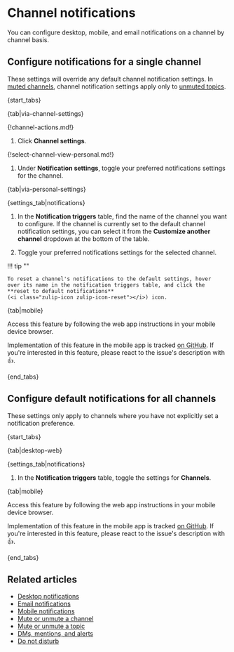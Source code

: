 # Channel notifications

You can configure desktop, mobile, and email notifications on a channel by
channel basis.

## Configure notifications for a single channel

These settings will override any default channel notification settings. In [muted
channels](/help/mute-a-channel), channel notification settings apply only to
[unmuted topics](/help/mute-a-topic).

{start_tabs}

{tab|via-channel-settings}

{!channel-actions.md!}

1. Click **Channel settings**.

{!select-channel-view-personal.md!}

1. Under **Notification settings**, toggle your preferred
   notifications settings for the channel.

{tab|via-personal-settings}

{settings_tab|notifications}

1. In the **Notification triggers** table, find the name of the channel
   you want to configure. If the channel is currently set to the default
   channel notification settings, you can select it from the **Customize
   another channel** dropdown at the bottom of the table.

1. Toggle your preferred notifications settings for the selected
   channel.

!!! tip ""

    To reset a channel's notifications to the default settings, hover
    over its name in the notification triggers table, and click the
    **reset to default notifications**
    (<i class="zulip-icon zulip-icon-reset"></i>) icon.

{tab|mobile}

Access this feature by following the web app instructions in your
mobile device browser.

Implementation of this feature in the mobile app is tracked [on
GitHub](https://github.com/zulip/zulip-flutter/issues/1223). If
you're interested in this feature, please react to the issue's
description with 👍.

{end_tabs}

## Configure default notifications for all channels

These settings only apply to channels where you have not
explicitly set a notification preference.

{start_tabs}

{tab|desktop-web}

{settings_tab|notifications}

1. In the **Notification triggers** table,
   toggle the settings for **Channels**.

{tab|mobile}

Access this feature by following the web app instructions in your
mobile device browser.

Implementation of this feature in the mobile app is tracked [on
GitHub](https://github.com/zulip/zulip-flutter/issues/661). If
you're interested in this feature, please react to the issue's
description with 👍.

{end_tabs}

## Related articles

* [Desktop notifications](/help/desktop-notifications)
* [Email notifications](/help/email-notifications)
* [Mobile notifications](/help/mobile-notifications)
* [Mute or unmute a channel](/help/mute-a-channel)
* [Mute or unmute a topic](/help/mute-a-topic)
* [DMs, mentions, and alerts](/help/dm-mention-alert-notifications)
* [Do not disturb](/help/do-not-disturb)
